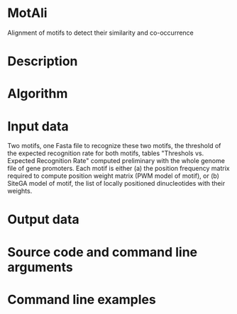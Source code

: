 # MotAli
Alignment of motifs to detect their similarity and co-occurrence

# Description

# Algorithm

# Input data
Two motifs, one Fasta file to recognize these two motifs, the threshold of the expected recognition rate for both motifs, tables "Threshols vs. Expected Recognition Rate" computed preliminary with the whole genome file of gene promoters. 
Each motif is either (a) the position frequency matrix required to compute position weight matrix (PWM model of motif), or (b) SiteGA model of motif, the list of locally positioned dinucleotides with their weights.

# Output data

# Source code and command line arguments

# Command line examples

